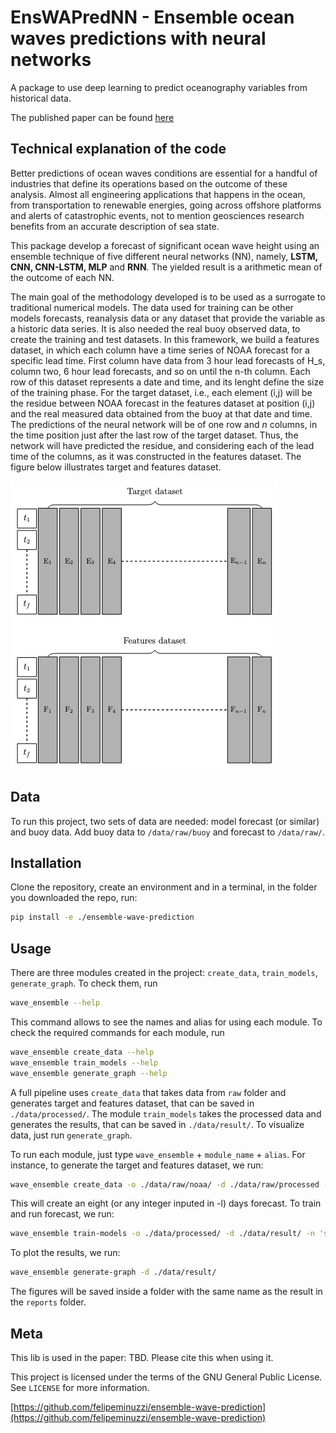 # EnsWAPredNN - Ensemble ocean waves predictions with neural networks
A package to use deep learning to predict oceanography variables from historical data.

The published paper can be found [here](https://doi.org/10.1016/j.oceaneng.2024.117479)

## Technical explanation of the code

Better predictions of ocean waves conditions are essential for a handful of industries that define its operations based on the outcome of these analysis. Almost all engineering applications that happens in the ocean, from transportation to renewable energies, going across offshore platforms and alerts of catastrophic events, not to mention geosciences research benefits from an accurate description of sea state.

This package develop a forecast of significant ocean wave height using an ensemble technique of five different neural networks (NN), namely, **LSTM, CNN, CNN-LSTM, MLP** and **RNN**. The yielded result is a arithmetic mean of the outcome of each NN. 

The main goal of the methodology developed is to be used as a surrogate to traditional numerical models. The data used for training can be other models forecasts, reanalysis data or any dataset that provide the variable as a historic data series. It is also needed the real buoy observed data, to create the training and test datasets. In this framework, we build a features dataset, in which each column have a time series of NOAA forecast for a specific lead time. First column have data from 3 hour lead forecasts of H_s, column two, 6 hour lead forecasts, and so on until the n-th column. Each row of this dataset represents a date and time, and its lenght define the size of the training phase. For the target dataset, i.e., each element (i,j) will be the residue between NOAA forecast in the features dataset at position (i,j) and the real measured data obtained from the buoy at that date and time. The predictions of the neural network will be of one row and $n$ columns, in the time position just after the last row of the target dataset. Thus, the network will have predicted the residue, and considering each of the lead time of the columns, as it was constructed in the features dataset. The figure below illustrates target and features dataset.

![](./docs/toreadme.png)

## Data

To run this project, two sets of data are needed: model forecast (or similar) and buoy data.
Add buoy data to ``/data/raw/buoy`` and forecast to  ``/data/raw/``.

## Installation

Clone the repository, create an environment and in a terminal, in the folder you downloaded the repo, run:

```sh
pip install -e ./ensemble-wave-prediction
```
## Usage

There are three modules created in the project: ``create_data``, ``train_models``, ``generate_graph``. To check them, run

```sh
wave_ensemble --help
```

This command allows to see the names and alias for using each module. To check the required commands for each module, run

```sh
wave_ensemble create_data --help
wave_ensemble train_models --help
wave_ensemble generate_graph --help
```

A full pipeline uses ``create_data`` that takes data from ``raw`` folder and generates target and features dataset, that can be saved in ``./data/processed/``. The module ``train_models`` takes the processed data and generates the results, that can be saved in ``./data/result/``. To visualize data, just run ``generate_graph``.

To run each module, just type ``wave_ensemble`` +  ``module_name`` + ``alias``.
For instance, to generate the target and features dataset, we run:

```sh
wave_ensemble create_data -o ./data/raw/noaa/ -d ./data/raw/processed -b ./data/raw/buoy/buoy_historic_santos.csv -n 'santos' -l 8 
```

This will create an eight (or any integer inputed in -l) days forecast. To train and run forecast, we run:

```sh
wave_ensemble train-models -o ./data/processed/ -d ./data/result/ -n 'santos'
```

To plot the results, we run:

```sh
wave_ensemble generate-graph -d ./data/result/
```
The figures will be saved inside a folder with the same name as the result in the ``reports`` folder.

## Meta

This lib is used in the paper: TBD. Please cite this when using it.

This project is licensed under the terms of the GNU General Public License. See ``LICENSE`` for more information.

[https://github.com/felipeminuzzi/ensemble-wave-prediction](https://github.com/felipeminuzzi/ensemble-wave-prediction)


